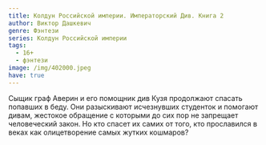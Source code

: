 ```yaml
---
title: Колдун Российской империи. Императорский Див. Книга 2
author: Виктор Дашкевич
genre: Фэнтези
series: Колдун Российской империи
tags:
  - 16+
  - фэнтези
image: /img/402000.jpeg
have: true
---
```

Сыщик граф Аверин и его помощник див Кузя продолжают спасать попавших в беду. Они разыскивают исчезнувших студенток и помогают дивам, жестокое обращение с которыми до сих пор не запрещает человеческий закон. Но кто спасет их самих от того, кто прославился в веках как олицетворение самых жутких кошмаров?